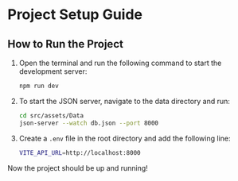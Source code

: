 # Project Setup Guide

## How to Run the Project

1. Open the terminal and run the following command to start the development server:
   ```sh
   npm run dev
   ```

2. To start the JSON server, navigate to the data directory and run:
   ```sh
   cd src/assets/Data
   json-server --watch db.json --port 8000
   ```

3. Create a `.env` file in the root directory and add the following line:
   ```sh
   VITE_API_URL=http://localhost:8000
   ```

Now the project should be up and running!

